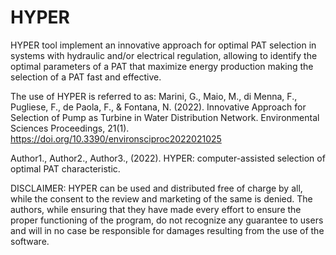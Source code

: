 # HYPER
HYPER tool implement an innovative approach for optimal PAT selection in systems with hydraulic and/or electrical regulation, allowing to identify the optimal parameters of a PAT that maximize energy production making the selection of a PAT fast and effective.

The use of HYPER is referred to as: Marini, G., Maio, M., di Menna, F., Pugliese, F., de Paola, F., & Fontana, N. (2022). Innovative Approach for Selection of Pump as Turbine in Water Distribution Network. Environmental Sciences Proceedings, 21(1). https://doi.org/10.3390/environsciproc2022021025

Author1., Author2., Author3., (2022). HYPER: computer-assisted selection of optimal PAT characteristic.

DISCLAIMER: HYPER can be used and distributed free of charge by all, while the consent to the review and marketing of the same is denied. The authors, while ensuring that they have made every effort to ensure the proper functioning of the program, do not recognize any guarantee to users and will in no case be responsible for damages resulting from the use of the software.
